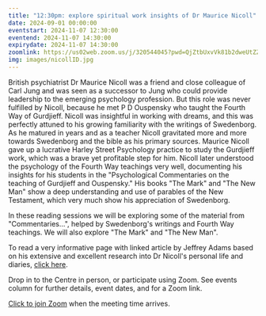 ```yaml
---
title: "12:30pm: explore spiritual work insights of Dr Maurice Nicoll"
date: 2024-09-01 00:00:00
eventstart: 2024-11-07 12:30:00
eventend: 2024-11-07 14:30:00
expirydate: 2024-11-07 14:30:00
zoomlink: https://us02web.zoom.us/j/320544045?pwd=QjZtbUxvVk81b2dweUtZZTE3ZE9IZz09
img: images/nicollID.jpg
---
```


British psychiatrist Dr Maurice Nicoll was a friend and close colleague of Carl Jung and was seen as a successor to Jung who could provide leadership to the emerging psychology profession. But this role was never fulfilled by Nicoll, because he met P D Ouspensky who taught the Fourth Way of Gurdjieff. Nicoll was insightful in working with dreams, and this was perfectly attuned to his growing familiarity with the writings of Swedenborg. As he matured in years and as a teacher Nicoll gravitated more and more towards Swedenborg and the bible as his primary sources. Maurice Nicoll gave up a lucrative Harley Street Psychology practice to study the Gurdjieff work, which was a brave yet profitable step for him. Nicoll later understood the psychology of the Fourth Way teachings very well, documenting his insights for his students in the "Psychological Commentaries on the teaching of Gurdjieff and Ouspensky." His books "The Mark" and "The New Man" show a deep understanding and use of parables of the New Testament, which very much show his appreciation of Swedenborg.

In these reading sessions we will be exploring some of the material from "Commentaries...", helped by Swedenborg's writings and Fourth Way teachings. We will also explore "The Mark" and "The New Man".

To read a very informative page with linked article by Jeffrey Adams based on his extensive and excellent research into Dr Nicoll's personal life and diaries, [click here](https://swedenborg.com/scholars-the-swedenborgian-tree-gracing-maurice-nicolls-garden-of-esoterica/).

Drop in to the Centre in person, or participate using Zoom. See events column for further details, event dates, and for a Zoom link.

[Click to join Zoom](https://us02web.zoom.us/j/320544045?pwd=QjZtbUxvVk81b2dweUtZZTE3ZE9IZz09) when the meeting time arrives.


